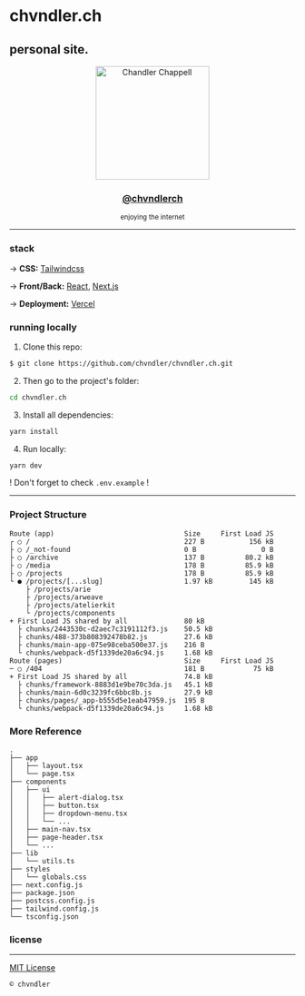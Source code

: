 # chvndler.ch

## **personal site**.

<div align="center">
    <a href="https://www.dylanmeivis.com"><img src="https://cdn.chvndler.ch/assets/other/chan.memoji.gif" alt="Chandler Chappell" width="200"></a>
    <br>
    <h3><strong><a href="https://twitter.com/chvndlerch">@chvndlerch</a></strong></h3>
    <sub>enjoying the internet
    </sub>
</div>

<hr />

### stack

→ **CSS:** [Tailwindcss](https://tailwindcss.com/)

→ **Front/Back:** [React](https://reactjs.org/), [Next.js](https://nextjs.org/)

→ **Deployment:** [Vercel](https://vercel.com/)

### running locally

1. Clone this repo:

```sh
$ git clone https://github.com/chvndler/chvndler.ch.git
```

2. Then go to the project's folder:

```sh
cd chvndler.ch
```

3. Install all dependencies:

```sh
yarn install
```

4. Run locally:

```sh
yarn dev
```

! Don't forget to check `.env.example` !

---

### Project Structure

```plain-text
Route (app)                                Size     First Load JS
┌ ○ /                                      227 B           156 kB
├ ○ /_not-found                            0 B                0 B
├ ○ /archive                               137 B          80.2 kB
├ ○ /media                                 178 B          85.9 kB
├ ○ /projects                              178 B          85.9 kB
└ ● /projects/[...slug]                    1.97 kB         145 kB
    ├ /projects/arie
    ├ /projects/arweave
    ├ /projects/atelierkit
    └ /projects/components
+ First Load JS shared by all              80 kB
  ├ chunks/2443530c-d2aec7c3191112f3.js    50.5 kB
  ├ chunks/488-373b808392478b82.js         27.6 kB
  ├ chunks/main-app-075e98ceba500e37.js    216 B
  └ chunks/webpack-d5f1339de20a6c94.js     1.68 kB
Route (pages)                              Size     First Load JS
─ ○ /404                                   181 B            75 kB
+ First Load JS shared by all              74.8 kB
  ├ chunks/framework-8883d1e9be70c3da.js   45.1 kB
  ├ chunks/main-6d0c3239fc6bbc8b.js        27.9 kB
  ├ chunks/pages/_app-b555d5e1eab47959.js  195 B
  └ chunks/webpack-d5f1339de20a6c94.js     1.68 kB
```

### More Reference

```plain-text
.
├── app
│   ├── layout.tsx
│   └── page.tsx
├── components
│   ├── ui
│   │   ├── alert-dialog.tsx
│   │   ├── button.tsx
│   │   ├── dropdown-menu.tsx
│   │   └── ...
│   ├── main-nav.tsx
│   ├── page-header.tsx
│   └── ...
├── lib
│   └── utils.ts
├── styles
│   └── globals.css
├── next.config.js
├── package.json
├── postcss.config.js
├── tailwind.config.js
└── tsconfig.json
```

### license

---

[MIT License](/license)

`© chvndler`
